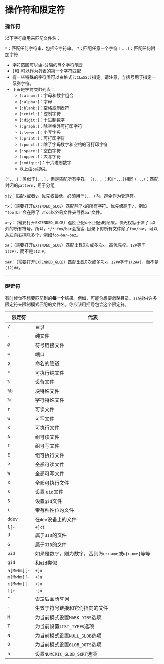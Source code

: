# 操作符和限定符

### 操作符

以下字符串用来匹配文件名：

`*`：匹配任何字符串，包括空字符串。
`?`：匹配任意一个字符
`[...]`：匹配任何附加字符

- 字符范围可以由`-`分隔的两个字符限定
- `]`和`-`可以作为列表的第一个字符匹配
- 有一些特殊的字符类可以由格式`[:CLASS:]`指定。请注意，方括号用于指定一系列字符。
- 下面是字符类的列表：
  - `[:alnum:]`：字母和数字组合
  - `[:alpha:]`：字母
  - `[:blank:]`：空格或制表符
  - `[:cntrl:]`：控制字符
  - `[:digit:]`：十进制数字
  - `[:graph:]`：除空格外可打印字符
  - `[:lower:]`：小写字母
  - `[:print:]`：可打印字符
  - `[:punct:]`：除了字母数字和空格的可打印字符
  - `[:space:]`：空白字符
  - `[:upper:]`：大写字符
  - `[:xdigit:]`：十六进制数字
  - 以上由`os`提供。

`[^...]`：类似于`[...]`，但是匹配所有字符。
`[!...]`：和`[^...]`相同
`(...)`：匹配封闭的`pattern`，用于分组

`x|y`：匹配`x`或者`y`。优先权最低，必须用于`(...)`内，避免作为管道符。

`^x`：（需要打开`EXTENDED_GLOB`）匹配除了`x`的所有字符。优先级高于`/`，例如`^foo|bar`会在除了`./foo`以外的文件夹寻找`bar`文件。

`x~y`：（需要打开`EXTENDED_GLOB`）返回匹配`x`不匹配`y`的结果。优先权低于除了`|`以外的所有符号。所以，`*/*~foo/bar`会搜索`.`目录下的所有文件除了`foo/bar`。可以从左向右排除多个，例如`foo~bar~baz`。

`x#`：（需要打开`EXTENDED_GLOB`）匹配出现0次或多次`x`。高优先权。`12#`等于`1(2#)`，而不是`(12)#`。

`x##`：（需要打开`EXTENDED_GLOB`）匹配出现0次或多次`x`。`12##`等于`1(2##)`，而不是`(12)##`。

---

### 限定符

有时候你不想要匹配到的**每一个**结果。例如，可能你想要忽略目录。`zsh`提供许多限定符来限制模式匹配的文件名。你应该用括号包含这个限定符。

| 限定符      | 代表                                                |
| ----------- | --------------------------------------------------- |
| `/`         | 目录                                                |
| `.`         | 纯文件                                              |
| `@`         | 符号链接文件                                        |
| `=`         | 端口                                                |
| `p`         | 命名的管道                                          |
| `*`         | 可执行纯文件                                        |
| `%`         | 设备文件                                            |
| `%b`        | 块特殊文件                                          |
| `%c`        | 字符特殊文件                                        |
| `r`         | 可读文件                                            |
| `w`         | 可写文件                                            |
| `x`         | 可执行文件                                          |
| `A`         | 组可读文件                                          |
| `I`         | 组可写文件                                          |
| `E`         | 组可执行文件                                        |
| `R`         | 全部可读文件                                        |
| `W`         | 全部可写文件                                        |
| `X`         | 全部可执行文件                                      |
| `s`         | 设置 `uid`文件                                      |
| `S`         | 设置`gid`文件                                       |
| `t`         | 带有粘性位的文件                                    |
| `ddev`      | 在`dev`设备上的文件                                 |
| `l[-`       | `+]ct`                                              |
| `U`         | 属于`UID`的文件                                     |
| `G`         | 属于`GID`的文件                                     |
| `uid`       | 如果是数字，则为数字，否则为`u:name`或`u[name]`等等 |
| `gid`       | 和`uid`类似                                         |
| `a[Mwhm][-` | `+]n`                                               |
| `m[Mwhm][-` | `+]n`                                               |
| `c[Mwhm][-` | `+]n`                                               |
| `L[+`       | `-]n`                                               |
| `^`         | 否定后面所有词                                      |
| `-`         | 生效于符号链接和它们指向的文件                      |
| `M`         | 为当前模式设置`MARK_DIRS`选项                       |
| `T`         | 为当前设置`LIST_TYPES`选项                          |
| `N`         | 为当前模式设置`NULL_GLOB`选项                       |
| `D`         | 为当前模式设置`GLOB_DOTS`选项                       |
| `n`         | 设置`NUMERIC_GLOB_SORT`选项                         |